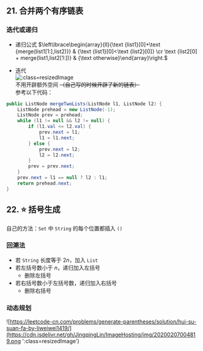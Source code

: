 ## 21. 合并两个有序链表
### 迭代或递归
- 递归公式
$\left\lbrace\begin{array}{ll}{\text {list1}[0]+\text {merge(list1[1:],list2)}} & {\text {list1}[0]<\text {list2}[0]} \cr \text {list2[0] + merge(list1,list2[1:])} & {\text otherwise}\end{array}\right.$  

- 迭代  
![](https://pic.leetcode-cn.com/c15ba3acd8503df4eeb7bfdc70598fa59138f04627ed7a8c0990a1519f879ee5-image.png ':class=resizedImage')  
不用开辟额外空间 ~~（自己写的时候开辟了新的链表）~~  
参考以下代码：  

```java
public ListNode mergeTwoLists(ListNode l1, ListNode l2) {
    ListNode prehead = new ListNode(-1);
    ListNode prev = prehead;
    while (l1 != null && l2 != null) {
        if (l1.val <= l2.val) {
            prev.next = l1;
            l1 = l1.next;
        } else {
            prev.next = l2;
            l2 = l2.next;
        }
        prev = prev.next;
    }
    prev.next = l1 == null ? l2 : l1;
    return prehead.next;
}
```

## 22. ⭐ 括号生成
自己的方法：`Set` 中 `String` 的每个位置都插入 `()`  
  
### 回溯法
- 若 `String` 长度等于 $2n$，加入 `List`
- 若左括号数小于 $n$，递归加入左括号
  - 删除左括号
- 若右括号数小于左括号数，递归加入右括号
  - 删除右括号

### 动态规划
![https://leetcode-cn.com/problems/generate-parentheses/solution/hui-su-suan-fa-by-liweiwei1419/](https://cdn.jsdelivr.net/gh/JingqingLin/ImageHosting/img/20200207004819.png ':class=resizedImage')

